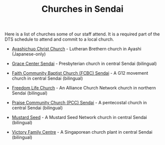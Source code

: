 ﻿---
id: churches
title: Churches in Sendai
---

Here is a list of churches some of our staff attend. It is a required part of the DTS schedule to attend and commit to a local church.

- [Ayashichuo Christ Church](https://ayashi.clbj.org/) - Lutheran Brethern church in Ayashi (Japanese-only)

- [Grace Center Sendai](https://www.gracecentersendai.com/worship) - Presbyterian church in central Sendai (bilingual)

- [Faith Community Baptist Church (FCBC) Sendai](https://fcbcsendai.org/) - A G12 movement church in central Sendai (bilingual)

- [Freedom Life Church](https://www.freedomlifesendai.org/) - An Alliance Church Network church in northern Sendai (bilingual)

- [Praise Community Church (PCC) Sendai](https://www.pccsendai.com/) - A pentecostal church in central Sendai (bilingual)

- [Mustard Seed](https://www.mustardseedsendai.com/) - A Mustard Seed Network church in central Sendai (bilingual)

- [Victory Family Centre](https://www.victoryjapan.jp/sendai) - A Singaporean church plant in central Sendai (bilingual)
